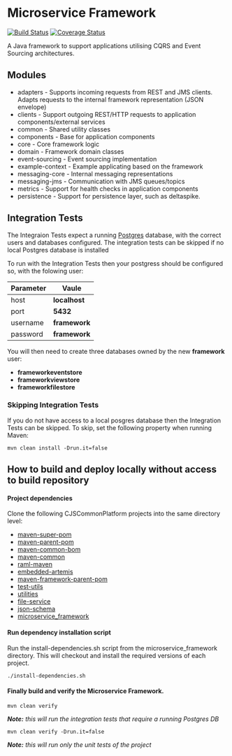 # Microservice Framework

[![Build Status](https://travis-ci.org/CJSCommonPlatform/microservice_framework.svg?branch=master)](https://travis-ci.org/CJSCommonPlatform/microservice_framework) [![Coverage Status](https://coveralls.io/repos/github/CJSCommonPlatform/microservice_framework/badge.svg?branch=master)](https://coveralls.io/github/CJSCommonPlatform/microservice_framework?branch=master)

A Java framework to support applications utilising CQRS and Event Sourcing architectures.

## Modules

* adapters - Supports incoming requests from REST and JMS clients. Adapts requests to the internal framework representation (JSON envelope)
* clients - Support outgoing REST/HTTP requests to application components/external services
* common - Shared utility classes
* components - Base for application components
* core - Core framework logic
* domain - Framework domain classes
* event-sourcing - Event sourcing implementation
* example-context - Example applicating based on the framework
* messaging-core - Internal messaging representations
* messaging-jms - Communication with JMS queues/topics
* metrics - Support for health checks in application components
* persistence - Support for persistence layer, such as deltaspike.

## Integration Tests
The Integraion Tests expect a running [Postgres]([maven-super-pom](https://github.com/CJSCommonPlatform/maven-super-pom)) database, 
with the correct users and databases configured. The integration tests can be skipped if no local Postgres database is installed

To run with the Integration Tests then your postgress should be configured so, with the folowing user:

| Parameter | Vaule         |
|-----------|---------------|
| host      | **localhost** |
| port      | **5432**      |
| username  | **framework** |
| password  | **framework** |

You will then need to create three databases owned by the new **framework** user:

* __frameworkeventstore__
* __frameworkviewstore__
* __frameworkfilestore__

### Skipping Integration Tests
If you do not have access to a local posgres database then the Integration Tests can be skipped.
To skip, set the following property when running Maven:

``` 
mvn clean install -Drun.it=false
```


## How to build and deploy locally without access to build repository

#### Project dependencies
Clone the following CJSCommonPlatform projects into the same directory level:
* [maven-super-pom](https://github.com/CJSCommonPlatform/maven-super-pom)
* [maven-parent-pom](https://github.com/CJSCommonPlatform/maven-parent-pom)
* [maven-common-bom](https://github.com/CJSCommonPlatform/maven-common-bom)
* [maven-common](https://github.com/CJSCommonPlatform/maven-common)
* [raml-maven](https://github.com/CJSCommonPlatform/raml-maven)
* [embedded-artemis](https://github.com/CJSCommonPlatform/embedded-artemis)
* [maven-framework-parent-pom](https://github.com/CJSCommonPlatform/maven-framework-parent-pom)
* [test-utils](https://github.com/CJSCommonPlatform/test-utils)
* [utilities](https://github.com/CJSCommonPlatform/utilities)
* [file-service](https://github.com/CJSCommonPlatform/file-service)
* [json-schema](https://github.com/CJSCommonPlatform/json-schema)
* [microservice_framework](https://github.com/CJSCommonPlatform/microservice_framework)

#### Run dependency installation script
Run the install-dependencies.sh script from the microservice_framework directory.  This will checkout 
and install the required versions of each project.

`./install-dependencies.sh`

#### Finally build and verify the Microservice Framework.

`mvn clean verify`

_**Note:** this will run the integration tests that require a running Postgres DB_

`mvn clean verify -Drun.it=false`

_**Note:** this will run only the unit tests of the project_
